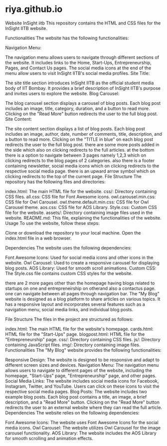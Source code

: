 # riya.github.io
Website 
InSight iitb
This repository contains the HTML and CSS files for the InSight IITB website.

Functionalities
The website has the following functionalities:

Navigation Menu:

The navigation menu allows users to navigate through different sections of the website.
It includes links to the Home, Start-Ups, Entrepreneurship, Pages, and Contact Us pages.
The social media icons at the end of the menu allow users to visit InSight IITB's social media profiles.
Site Title:

The site title section introduces InSight IITB as the official student media body of IIT Bombay.
It provides a brief description of InSight IITB's purpose and invites users to explore the website.
Blog Carousel:

The blog carousel section displays a carousel of blog posts.
Each blog post includes an image, title, category, duration, and a button to read more.
Clicking on the "Read More" button redirects the user to the full blog post.
Site Content:

The site content section displays a list of blog posts.
Each blog post includes an image, author, date, number of comments, title, description, and a button to read more.
Clicking on the "TITLE in blue" on each blog post redirects the user to the full blog post.
there are some more posts added in the side which also on clicking redirects to the full articles. 
at the bottom there is a option to navigate between 3 pages namely 1,2,3 which on clicking redirects to the blog pages of 2 categories.
also there is a footer containing newsletter, social media icons which on clicking redirects to the respective social media page.
there is an upward arrow symbol which on clicking redirects to the top of the current page.
File Structure
The repository has the following files and directories:

index.html: The main HTML file for the website.
css/: Directory containing CSS files.
all.css: CSS file for Font Awesome icons.
owl.carousel.min.css: CSS file for Owl Carousel.
owl.theme.default.min.css: CSS file for Owl Carousel theme.
aos.css: CSS file for AOS Library.
Style.css: Custom CSS file for the website.
assets/: Directory containing image files used in the website.
README.md: This file, explaining the functionalities of the website.
Usage
To use the website, follow these steps:

Clone or download the repository to your local machine.
Open the index.html file in a web browser.

Dependencies
The website uses the following dependencies:

Font Awesome Icons: Used for social media icons and other icons in the website.
Owl Carousel: Used to create a responsive carousel for displaying blog posts.
AOS Library: Used for smooth scroll animations.
Custom CSS: The Style.css file contains custom CSS styles for the website.

there are 2 more pages other than the homepage having blogs related to startups on one and entrepreneirship on otherand also a contactus page.
one can navigate between all pages through navigation bar.
The "My Blog" website is designed as a blog platform to share articles on various topics. It has a responsive layout and incorporates several features such as a navigation menu, social media links, and individual blog posts.

File Structure
The files in the project are structured as follows:

index.html: The main HTML file for the website's homepage.
cards.html: HTML file for the "Start-Ups" page.
blogpost.html: HTML file for the "Entrepreneurship" page.
css/: Directory containing CSS files.
js/: Directory containing JavaScript files.
img/: Directory containing image files.
Functionalities
The "My Blog" website provides the following functionalities:

Responsive Design: The website is designed to be responsive and adapt to different screen sizes and devices.
Navigation Menu: The navigation menu allows users to navigate to different pages of the website, including the homepage, "Start-Ups" page, "Entrepreneurship" page, and other pages.
Social Media Links: The website includes social media icons for Facebook, Instagram, Twitter, and YouTube. Users can click on these icons to visit the respective social media pages.
Blog Posts: The website includes two example blog posts. Each blog post contains a title, an image, a brief description, and a "Read More" button. Clicking on the "Read More" button redirects the user to an external website where they can read the full article.
Dependencies
The website relies on the following dependencies:

Font Awesome Icons: The website uses Font Awesome Icons for the social media icons.
Owl Carousel: The website utilizes Owl Carousel for the image carousel functionality.
AOS Library: The website includes the AOS Library for smooth scrolling and animation effects.



